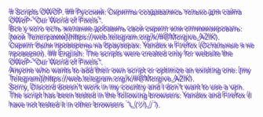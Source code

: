 <div style="color: #7d64c8;text-shadow: 3px 3px 0 #4b329b;">
  # Scripts OWOP.
  ## Русский:
  Скрипты создавались только для сайта OWoP-"Our World of Pixels".<br>
  Все у кого есть желание добавить свой скрипт или оптимизировать: [мой Телеграмм](https://web.telegram.org/k/#@Morgive_AZIK).<br>
  Скрипт были проверены на браузерах: Yandex и Firefox (Остальные я не проверял).
  ## English:
  The scripts were created only for website the OWoP-"Our World of Pixels".<br>
  Anyone who wants to add their own script or optimize an existing one: [my Telegram](https://web.telegram.org/k/#@Morgive_AZIK).<br>
  Sorry, Discord doesn't work in my country and I don't want to use a vpn.<br>
  The script has been tested in the following browsers: Yandex and Firefox (I have not tested it in other browsers ¯\_(ツ)_/¯).
</div>
